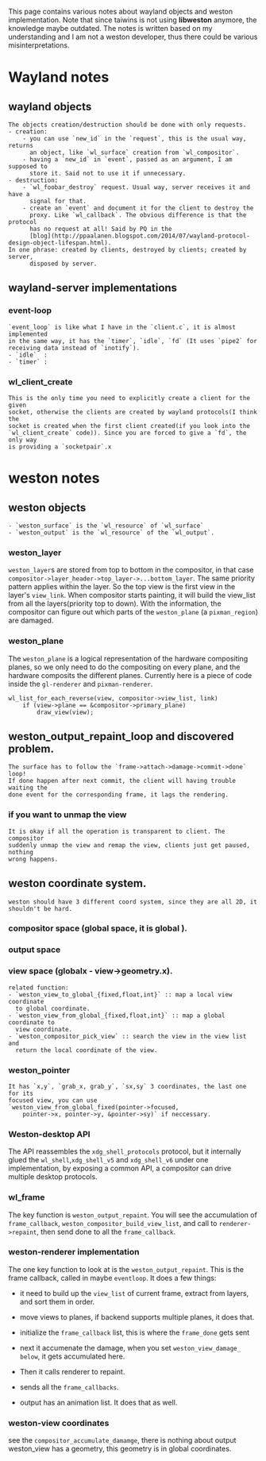 This page contains various notes about wayland objects and weston
implementation. Note that since taiwins is not using **libweston** anymore, the
knowledge maybe outdated. The notes is written based on my understanding and I
am not a weston developer, thus there could be various misinterpretations.

# Wayland notes
## wayland objects
	The objects creation/destruction should be done with only requests.
	- creation:
		- you can use `new_id` in the `request`, this is the usual way, returns
		  an object, like `wl_surface` creation from `wl_compositor`.
		- having a `new_id` in `event`, passed as an argument, I am supposed to
		  store it. Said not to use it if unnecessary.
	- destruction:
		- `wl_foobar_destroy` request. Usual way, server receives it and have a
		  signal for that.
		- create an `event` and document it for the client to destroy the
		  proxy. Like `wl_callback`. The obvious difference is that the protocol
		  has no request at all! Said by PQ in the
		  [blog](http://ppaalanen.blogspot.com/2014/07/wayland-protocol-design-object-lifespan.html).
	In one phrase: created by clients, destroyed by clients; created by server,
		  disposed by server.

## wayland-server implementations
### event-loop
	`event_loop` is like what I have in the `client.c`, it is almost implemented
	in the same way, it has the `timer`, `idle`, `fd` (It uses `pipe2` for
	receiving data instead of `inotify`).
	- `idle`  :
	- `timer` :
### wl_client_create
	This is the only time you need to explicitly create a client for the given
	socket, otherwise the clients are created by wayland protocols(I think the
	socket is created when the first client created(if you look into the
	`wl_client_create` code)). Since you are forced to give a `fd`, the only way
	is providing a `socketpair`.x

# weston notes
## weston objects
	- `weston_surface` is the `wl_resource` of `wl_surface`
	- `weston_output` is the `wl_resource` of the `wl_output`.

### weston_layer
`weston_layer`s are stored from top to bottom in the compositor, in that case
`compositor->layer_header->top_layer->...bottom_layer`. The same priority
pattern applies within the layer. So the top view is the first view in the
layer's `view_link`. When compositor starts painting, it will build the
view_list from all the layers(priority top to down). With the information, the
compositor can figure out which parts of the `weston_plane` (a `pixman_region`)
are damaged.

### weston_plane
The `weston_plane` is a logical representation of the hardware compositing
planes, so we only need to do the compositing on every plane, and the hardware
composits the different planes. Currently here is a piece of code inside the
`gl-renderer` and `pixman-renderer`.

	wl_list_for_each_reverse(view, compositor->view_list, link)
		if (view->plane == &compositor->primary_plane)
			draw_view(view);

## weston_output_repaint_loop and discovered problem.
	The surface has to follow the `frame->attach->damage->commit->done` loop!
	If done happen after next commit, the client will having trouble waiting the
	done event for the corresponding frame, it lags the rendering.
### if you want to unmap the view
	It is okay if all the operation is transparent to client. The compositor
	suddenly unmap the view and remap the view, clients just get paused, nothing
	wrong happens.

## weston coordinate system.
	weston should have 3 different coord system, since they are all 2D, it
	shouldn't be hard.
### compositor space (global space, it is global ).
### output space
### view space (globalx - view->geometry.x).
	related function:
	- `weston_view_to_global_{fixed,float,int}` :: map a local view coordinate
	  to global coordinate.
	- `weston_view_from_global_{fixed,float,int}` :: map a global coordinate to
	  view coordinate.
	- `weston_compositor_pick_view` :: search the view in the view list and
	  return the local coordinate of the view.
###  weston_pointer
	It has `x,y`, `grab_x, grab_y`, `sx,sy` 3 coordinates, the last one for its
	focused view, you can use
	`weston_view_from_global_fixed(pointer->focused,
		pointer->x, pointer->y, &pointer->sy)` if neccessary.

### Weston-desktop API

The API reassembles the `xdg_shell_protocols` protocol, but it internally glued the
`wl_shell`,`xdg_shell_v5` and `xdg_shell_v6` under one implementation, by
exposing a common API, a compositor can drive multiple desktop protocols.

### wl_frame
The key function is `weston_output_repaint`. You will see the accumulation of
`frame_callback`, `weston_compositor_build_view_list`, and call to
`renderer->repaint`, then send done to all the `frame_callback`.

### weston-renderer implementation
The one key function to look at is the `weston_output_repaint`. This is the
frame callback, called in maybe `eventloop`. It does a few things:

- it need to build up the `view_list` of current frame, extract from layers, and
  sort them in order.

- move views to planes, if backend supports multiple planes, it does that.

- initialize the `frame_callback` list, this is where the `frame_done` gets sent

- next it accumenate the damage, when you set `weston_view_damage_ below`, it
  gets accumulated here.

- Then it calls renderer to repaint.

- sends all the `frame_callbacks`.

- output has an animation list. It does that as well.

### weston-view coordinates
see the `compositor_accumulate_damamge`, there is nothing about output
weston_view has a geometry, this geometry is in global coordinates.
